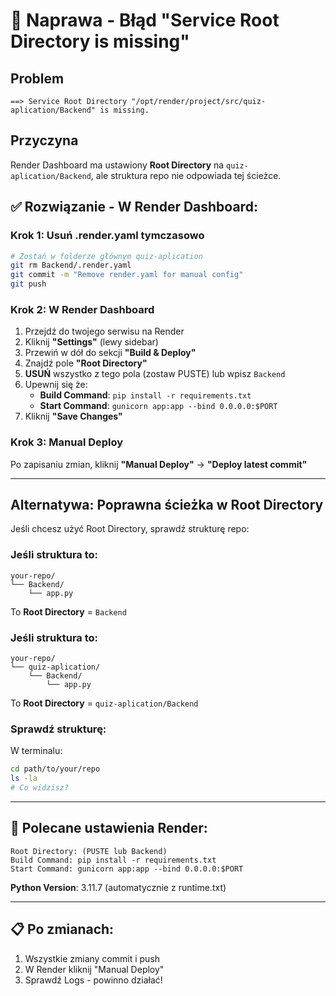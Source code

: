 # 🔧 Naprawa - Błąd "Service Root Directory is missing"

## Problem
```
==> Service Root Directory "/opt/render/project/src/quiz-aplication/Backend" is missing.
```

## Przyczyna
Render Dashboard ma ustawiony **Root Directory** na `quiz-aplication/Backend`, ale struktura repo nie odpowiada tej ścieżce.

## ✅ Rozwiązanie - W Render Dashboard:

### Krok 1: Usuń .render.yaml tymczasowo
```bash
# Zostań w folderze głównym quiz-aplication
git rm Backend/.render.yaml
git commit -m "Remove render.yaml for manual config"
git push
```

### Krok 2: W Render Dashboard

1. Przejdź do twojego serwisu na Render
2. Kliknij **"Settings"** (lewy sidebar)
3. Przewiń w dół do sekcji **"Build & Deploy"**
4. Znajdź pole **"Root Directory"**
5. **USUŃ** wszystko z tego pola (zostaw PUSTE) lub wpisz `Backend`
6. Upewnij się że:
   - **Build Command**: `pip install -r requirements.txt`
   - **Start Command**: `gunicorn app:app --bind 0.0.0.0:$PORT`
7. Kliknij **"Save Changes"**

### Krok 3: Manual Deploy
Po zapisaniu zmian, kliknij **"Manual Deploy"** → **"Deploy latest commit"**

---

## Alternatywa: Poprawna ścieżka w Root Directory

Jeśli chcesz użyć Root Directory, sprawdź strukturę repo:

### Jeśli struktura to:
```
your-repo/
└── Backend/
    └── app.py
```

To **Root Directory** = `Backend`

### Jeśli struktura to:
```
your-repo/
└── quiz-aplication/
    └── Backend/
        └── app.py
```

To **Root Directory** = `quiz-aplication/Backend`

### Sprawdź strukturę:
W terminalu:
```bash
cd path/to/your/repo
ls -la
# Co widzisz?
```

---

## 🎯 Polecane ustawienia Render:

```
Root Directory: (PUSTE lub Backend)
Build Command: pip install -r requirements.txt
Start Command: gunicorn app:app --bind 0.0.0.0:$PORT
```

**Python Version**: 3.11.7 (automatycznie z runtime.txt)

---

## 📋 Po zmianach:

1. Wszystkie zmiany commit i push
2. W Render kliknij "Manual Deploy"
3. Sprawdź Logs - powinno działać!





